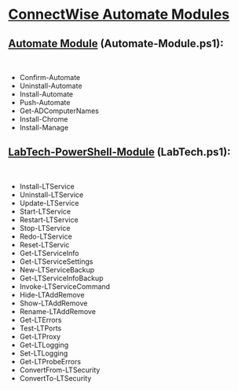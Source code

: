 <h1><u>ConnectWise Automate Modules</u></h1>

<h2><u>Automate Module</u> (Automate-Module.ps1):</h2><br />
<ul>
<li>Confirm-Automate</li> 
<li>Uninstall-Automate</li> 
<li>Install-Automate</li> 
<li>Push-Automate</li> 
<li>Get-ADComputerNames</li> 
<li>Install-Chrome</li> 
<li>Install-Manage</li> 
</ul>
<h2><u>LabTech-PowerShell-Module</u> (LabTech.ps1):</h2><br />
<ul>
<li>Install-LTService</li> 
<li>Uninstall-LTService</li> 
<li>Update-LTService</li> 
<li>Start-LTService</li> 
<li>Restart-LTService</li> 
<li>Stop-LTService</li> 
<li>Redo-LTService</li> 
<li>Reset-LTServic</li> 
<li>Get-LTServiceInfo</li> 
<li>Get-LTServiceSettings</li> 
<li>New-LTServiceBackup</li> 
<li>Get-LTServiceInfoBackup</li> 
<li>Invoke-LTServiceCommand</li> 
<li>Hide-LTAddRemove</li> 
<li>Show-LTAddRemove</li> 
<li>Rename-LTAddRemove</li> 
<li>Get-LTErrors</li> 
<li>Test-LTPorts</li> 
<li>Get-LTProxy</li> 
<li>Get-LTLogging</li> 
<li>Set-LTLogging</li> 
<li>Get-LTProbeErrors</li> 
<li>ConvertFrom-LTSecurity</li> 
<li>ConvertTo-LTSecurity</li> 
</ul>

